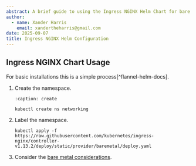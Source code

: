 ```yaml
---
abstract: A brief guide to using the Ingress NGINX Helm Chart for bare metal K8S.
author:
  - name: Xander Harris
    email: xandertheharris@gmail.com
date: 2025-09-07
title: Ingress NGINX Helm Configuration
---
```


## Ingress NGINX Chart Usage

For basic installations this is a simple process[^flannel-helm-docs].

1. Create the namespace.

   ```{code-block} shell
   :caption: create

   kubectl create ns networking
   ```

2. Label the namespace.

   ```{code-block} shell
   kubectl apply -f https://raw.githubusercontent.com/kubernetes/ingress-nginx/controller-v1.13.2/deploy/static/provider/baremetal/deploy.yaml
   ```

3. Consider the 
   [bare metal considerations](https://kubernetes.github.io/ingress-nginx/deploy/baremetal/).

[^ingress-nginx-docs]: All information provided here was taken from the much
    more reliable
    [actual documentation](https://kubernetes.github.io/ingress-nginx/deploy/#bare-metal-clusters).

